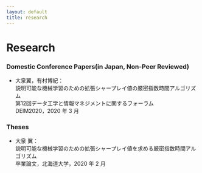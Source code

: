 ```yaml
---
layout: default
title: research
---
```


# Research

### Domestic Conference Papers(in Japan, Non-Peer Reviewed)

- 大泉翼，有村博紀：<br>
説明可能な機械学習のための拡張シャープレイ値の厳密指数時間アルゴリズム<br>第12回データ工学と情報マネジメントに関するフォーラム<br>DEIM2020，2020 年 3 月


### Theses
- 大泉 翼：<br>説明可能な機械学習のための拡張シャープレイ値を求める厳密指数時間アルゴリズム<br>卒業論文，北海道大学，2020 年 2 月
